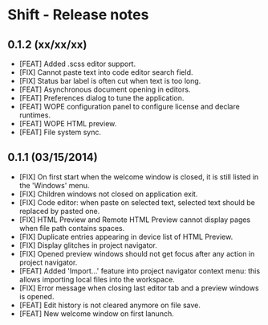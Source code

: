 # Shift - Release notes

## 0.1.2 (xx/xx/xx)

* [FEAT] Added .scss editor support.
* [FIX] Cannot paste text into code editor search field.
* [FIX] Status bar label is often cut when text is too long.
* [FEAT] Asynchronous document opening in editors.
* [FEAT] Preferences dialog to tune the application.
* [FEAT] WOPE configuration panel to configure license and declare runtimes.
* [FEAT] WOPE HTML preview.
* [FEAT] File system sync.

## 0.1.1 (03/15/2014)

* [FIX] On first start when the welcome window is closed, it is still listed in the 'Windows' menu.
* [FIX] Children windows not closed on application exit.
* [FIX] Code editor: when paste on selected text, selected text should be replaced by pasted one.
* [FIX] HTML Preview and Remote HTML Preview cannot display pages when file path contains spaces.
* [FIX] Duplicate entries appearing in device list of HTML Preview.
* [FIX] Display glitches in project navigator.
* [FIX] Opened preview windows should not get focus after any action in project navigator.
* [FEAT] Added 'Import...' feature into project navigator context menu: this allows importing local files into the workspace.
* [FIX] Error message when closing last editor tab and a preview windows is opened.
* [FEAT] Edit history is not cleared anymore on file save.
* [FEAT] New welcome window on first lanunch.
